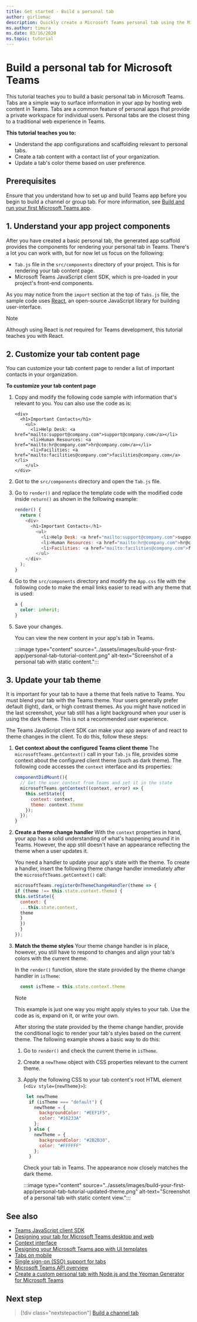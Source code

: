 ```yaml
---
title: Get started - Build a personal tab
author: girliemac
description: Quickly create a Microsoft Teams personal tab using the Microsoft Teams Toolkit.
ms.author: timura
ms.date: 03/16/2020
ms.topic: tutorial
---
```

# Build a personal tab for Microsoft Teams

This tutorial teaches you to build a basic personal tab in Microsoft Teams. Tabs are a simple way to surface information in your app by hosting web content in Teams. Tabs are a common feature of personal apps that provide a private workspace for individual users. Personal tabs are the closest thing to a traditional web experience in Teams. 

**This tutorial teaches you to:**

* Understand the app configurations and scaffolding relevant to personal tabs.
* Create a tab content with a contact list of your organization.
* Update a tab's color theme based on user preference.

## Prerequisites

Ensure that you understand how to set up and build Teams app before you begin to build a channel or group tab. For more information, see [Build and run your first Microsoft Teams app](../build-your-first-app/build-and-run.md).

## 1. Understand your app project components

After you have created a basic personal tab, the generated app scaffold provides the components for rendering your personal tab in Teams. There's a lot you can work with, but for now let us focus on the following: 

* `Tab.js` file in the `src/components` directory of your project. This is for rendering your tab content page.
* Microsoft Teams JavaScript client SDK, which is pre-loaded in your project's front-end components.

As you may notice from the `import` section at the top of `Tabs.js` file, the sample code uses [React](https://reactjs.org/), an open-source JavaScript library for building user-interface. 

> [!NOTE]
> Although using React is _not_ required for Teams development, this tutorial teaches you with React.

## 2. Customize your tab content page

You can customize your tab content page to render a list of important contacts in your organization. 

**To customize your tab content page**

1. Copy and modify the following code sample with information that's relevant to you. You can also use the code as is: 
    ```JSX
    <div>
      <h1>Important Contacts</h1>
        <ul>
          <li>Help Desk: <a href="mailto:support@company.com">support@company.com</a></li>
          <li>Human Resources: <a href="mailto:hr@company.com">hr@company.com</a></li>
          <li>Facilities: <a href="mailto:facilities@company.com">facilities@company.com</a></li>
        </ul>
    </div>
    ```
1. Got to the `src/components` directory and open the `Tab.js` file. 
1. Go to `render()` and replace the template code with the modified code inside `return()` as shown in the following example:
    ```JavaScript
    render() {
      return (
        <div>
          <h1>Important Contacts</h1>
            <ul>
              <li>Help Desk: <a href="mailto:support@company.com">support@company.com</a></li>
              <li>Human Resources: <a href="mailto:hr@company.com">hr@company.com</a></li>
              <li>Facilities: <a href="mailto:facilities@company.com">facilities@company.com</a></li>
            </ul>
        </div>
      );
    }
    ```
1. Go to the `src/components` directory and modify the `App.css` file with the following code to make the email links easier to read with any theme that is used:
    ```CSS
    a {
      color: inherit;
    }
    ```
1. Save your changes. 

   You can view the new content in your app's tab in Teams.

   :::image type="content" source="../assets/images/build-your-first-app/personal-tab-tutorial-content.png" alt-text="Screenshot of a personal tab with static content.":::

## 3. Update your tab theme

It is important for your tab to have a theme that feels native to Teams. You must blend your tab with the Teams theme. Your users generally prefer default (light), dark, or high contrast themes. As you might have noticed in the last screenshot, your tab still has a light background when your user is using the dark theme. This is not a recommended user experience.

The Teams JavaScript client SDK can make your app aware of and react to theme changes in the client. To do this, follow these steps:

1. **Get context about the configured Teams client theme**
  The `microsoftTeams.getContext()` call in your `Tab.js` file, provides some context about the configured client theme (such as dark theme). The following code accesses the `context` interface and its properties:

    ```JavaScript
    componentDidMount(){
      // Get the user context from Teams and set it in the state
      microsoftTeams.getContext((context, error) => {
        this.setState({
          context: context,
          theme: context.theme
        });
      });
    }
    ```
1. **Create a theme change handler**
   With the `context` properties in hand, your app has a solid understanding of what's happening around it in Teams. However, the app still doesn't have an appearance reflecting the theme when a user updates it.

   You need a handler to update your app's state with the theme. To create a handler, insert the following theme change handler immediately after the `microsoftTeams.getContext()` call:

    ```JavaScript
    microsoftTeams.registerOnThemeChangeHandler(theme => {
    if (theme !== this.state.context.theme) {
    this.setState({
      context: {
      ...this.state.context,
      theme
      }
      })   
      }
    });
      ```
1. **Match the theme styles**
   Your theme change handler is in place, however, you still have to respond to changes and align your tab's colors with the current theme.

   In the `render()` function, store the state provided by the theme change handler in `isTheme`:

    ```JavaScript
      const isTheme = this.state.context.theme
    ```
    
    > [!NOTE]
    > This example is just one way you might apply styles to your tab. Use the code as is, expand on it, or write your own.

    After storing the state provided by the theme change handler, provide the conditional logic to render your tab's styles based on the current theme. The following example shows a basic way to do this:

    1. Go to `render()` and check the current theme in `isTheme`.
    1. Create a `newTheme` object with CSS properties relevant to the current theme.
    1. Apply the following CSS to your tab content's root HTML element (`<div style={newTheme}>`):

        ```JavaScript
         let newTheme
          if (isTheme === "default") {
            newTheme = {
              backgroundColor: "#EEF1F5",
              color: "#16233A"
            };
          } else {
            newTheme = {
              backgroundColor: "#2B2B30",
              color: "#FFFFFF"
            };
          }
        ```

       Check your tab in Teams. The appearance now closely matches the dark theme.

       :::image type="content" source="../assets/images/build-your-first-app/personal-tab-tutorial-updated-theme.png" alt-text="Screenshot of a personal tab with static content view.":::

## See also

* [Teams JavaScript client SDK](https://docs.microsoft.com/javascript/api/@microsoft/teams-js/?view=msteams-client-js-latest&preserve-view=true)
* [Designing your tab for Microsoft Teams desktop and web](../tabs/design/tabs.md) 
* [Context interface](https://docs.microsoft.com/javascript/api/@microsoft/teams-js/context?view=msteams-client-js-latest&preserve-view=true)
* [Designing your Microsoft Teams app with UI templates](../concepts/design/design-teams-app-ui-templates.md) 
* [Tabs on mobile](../tabs/design/tabs-mobile.md)
* [Single sign-on (SSO) support for tabs](../tabs/how-to/authentication/auth-aad-sso.md)
* [Microsoft Teams API overview](https://docs.microsoft.com/graph/teams-concept-overview)
* [Create a custom personal tab with Node.js and the Yeoman Generator for Microsoft Teams](../tabs/quickstarts/create-personal-tab-node-yeoman.md)

## Next step

> [!div class="nextstepaction"]
> [Build a channel tab](../build-your-first-app/build-channel-tab.md)